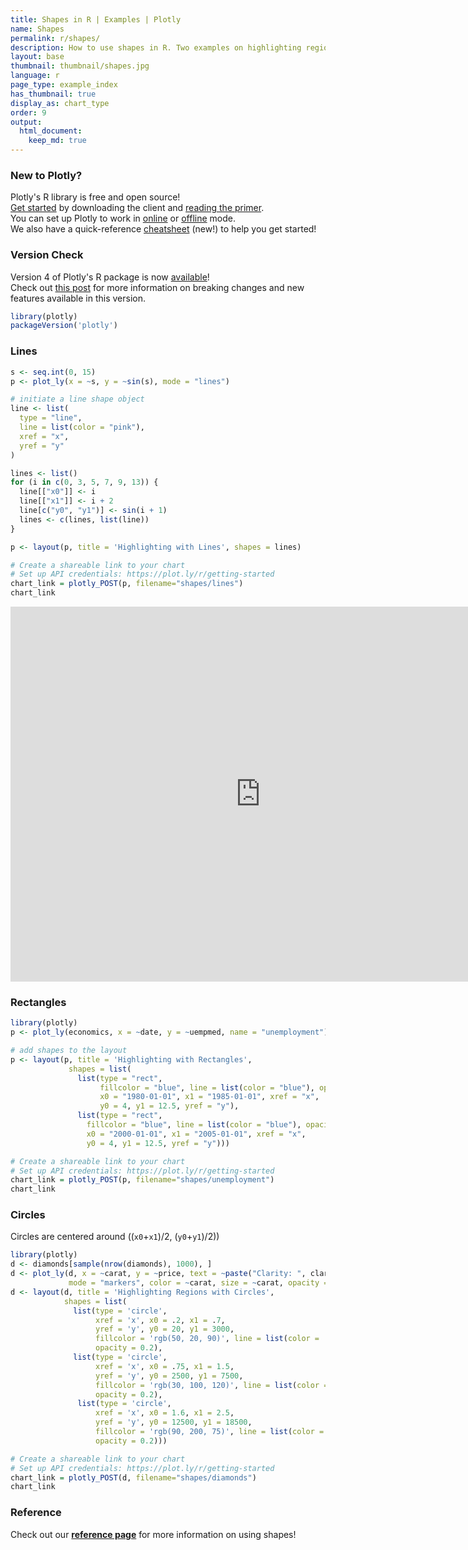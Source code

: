 ```yaml
---
title: Shapes in R | Examples | Plotly
name: Shapes
permalink: r/shapes/
description: How to use shapes in R. Two examples on highlighting regions by adding shapes to your R charts.
layout: base
thumbnail: thumbnail/shapes.jpg
language: r
page_type: example_index
has_thumbnail: true
display_as: chart_type
order: 9
output:
  html_document:
    keep_md: true
---
```



### New to Plotly?

Plotly's R library is free and open source!<br>
[Get started](https://plot.ly/r/getting-started/) by downloading the client and [reading the primer](https://plot.ly/r/getting-started/).<br>
You can set up Plotly to work in [online](https://plot.ly/r/getting-started/#hosting-graphs-in-your-online-plotly-account) or [offline](https://plot.ly/r/offline/) mode.<br>
We also have a quick-reference [cheatsheet](https://images.plot.ly/plotly-documentation/images/r_cheat_sheet.pdf) (new!) to help you get started!

### Version Check

Version 4 of Plotly's R package is now [available](https://plot.ly/r/getting-started/#installation)!<br>
Check out [this post](http://moderndata.plot.ly/upgrading-to-plotly-4-0-and-above/) for more information on breaking changes and new features available in this version.

```r
library(plotly)
packageVersion('plotly')
```

### Lines


```r
s <- seq.int(0, 15)
p <- plot_ly(x = ~s, y = ~sin(s), mode = "lines")

# initiate a line shape object
line <- list(
  type = "line",
  line = list(color = "pink"),
  xref = "x",
  yref = "y"
)

lines <- list()
for (i in c(0, 3, 5, 7, 9, 13)) {
  line[["x0"]] <- i
  line[["x1"]] <- i + 2
  line[c("y0", "y1")] <- sin(i + 1)
  lines <- c(lines, list(line))
}

p <- layout(p, title = 'Highlighting with Lines', shapes = lines)

# Create a shareable link to your chart
# Set up API credentials: https://plot.ly/r/getting-started
chart_link = plotly_POST(p, filename="shapes/lines")
chart_link
```

<iframe src="https://plot.ly/~RPlotBot/3947.embed" width="800" height="600" id="igraph" scrolling="no" seamless="seamless" frameBorder="0"> </iframe>

### Rectangles

```r
library(plotly)
p <- plot_ly(economics, x = ~date, y = ~uempmed, name = "unemployment")

# add shapes to the layout
p <- layout(p, title = 'Highlighting with Rectangles',
             shapes = list(
               list(type = "rect",
                    fillcolor = "blue", line = list(color = "blue"), opacity = 0.3,
                    x0 = "1980-01-01", x1 = "1985-01-01", xref = "x",
                    y0 = 4, y1 = 12.5, yref = "y"),
               list(type = "rect",
                 fillcolor = "blue", line = list(color = "blue"), opacity = 0.2,
                 x0 = "2000-01-01", x1 = "2005-01-01", xref = "x",
                 y0 = 4, y1 = 12.5, yref = "y")))

# Create a shareable link to your chart
# Set up API credentials: https://plot.ly/r/getting-started
chart_link = plotly_POST(p, filename="shapes/unemployment")
chart_link
```



### Circles

Circles are centered around  ((`x0`+`x1`)/2, (`y0`+`y1`)/2))


```r
library(plotly)
d <- diamonds[sample(nrow(diamonds), 1000), ]
d <- plot_ly(d, x = ~carat, y = ~price, text = ~paste("Clarity: ", clarity),
             mode = "markers", color = ~carat, size = ~carat, opacity = ~carat)
d <- layout(d, title = 'Highlighting Regions with Circles',
            shapes = list(
              list(type = 'circle',
                   xref = 'x', x0 = .2, x1 = .7,
                   yref = 'y', y0 = 20, y1 = 3000,
                   fillcolor = 'rgb(50, 20, 90)', line = list(color = 'rgb(50, 20, 90)'),
                   opacity = 0.2),
              list(type = 'circle',
                   xref = 'x', x0 = .75, x1 = 1.5,
                   yref = 'y', y0 = 2500, y1 = 7500,
                   fillcolor = 'rgb(30, 100, 120)', line = list(color = 'rgb(30, 100, 120)'),
                   opacity = 0.2),
               list(type = 'circle',
                   xref = 'x', x0 = 1.6, x1 = 2.5,
                   yref = 'y', y0 = 12500, y1 = 18500,
                   fillcolor = 'rgb(90, 200, 75)', line = list(color = 'rgb(90, 200, 75)'),
                   opacity = 0.2)))

# Create a shareable link to your chart
# Set up API credentials: https://plot.ly/r/getting-started
chart_link = plotly_POST(d, filename="shapes/diamonds")
chart_link
```



### Reference
Check out our <b>[reference page](https://plot.ly/r/reference/#layout-shapes)</b> for more information on using shapes!
